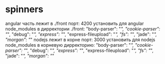 # spinners
angular часть лежит в ./front  порт: 4200
установить для angular node_modules в дирректории ./front:
    "body-parser": "*",
    "cookie-parser": "*",
    "debug": "*",
    "express": "*",
    "express-fileupload": "*",
    "fs": "*",
    "jade": "*",
    "morgan": "*"
nodejs лежит в корне порт: 3000
установить для nodejs node_modules в корневую дирректорию:
    "body-parser": "*",
    "cookie-parser": "*",
    "debug": "*",
    "express": "*",
    "express-fileupload": "*",
    "fs": "*",
    "jade": "*",
    "morgan": "*"
